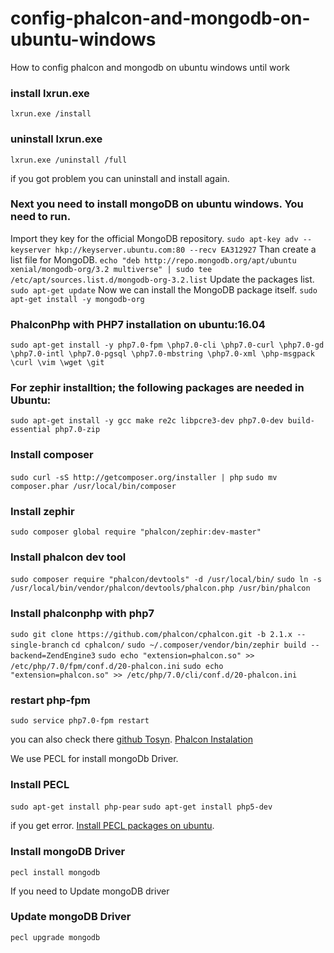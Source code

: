 # config-phalcon-and-mongodb-on-ubuntu-windows
How to config phalcon and mongodb on ubuntu windows until work

### install lxrun.exe
`lxrun.exe /install`

### uninstall lxrun.exe
`lxrun.exe /uninstall /full`

if you got problem you can uninstall and install again.

### Next you need to install mongoDB on ubuntu windows. You need to run.

Import they key for the official MongoDB repository.
`sudo apt-key adv --keyserver hkp://keyserver.ubuntu.com:80 --recv EA312927`
Than create a list file for MongoDB.
`echo "deb http://repo.mongodb.org/apt/ubuntu xenial/mongodb-org/3.2 multiverse" | sudo tee /etc/apt/sources.list.d/mongodb-org-3.2.list`
Update the packages list.
`sudo apt-get update`
Now we can install the MongoDB package itself.
`sudo apt-get install -y mongodb-org`

### PhalconPhp with PHP7 installation on ubuntu:16.04

`sudo apt-get install -y php7.0-fpm \php7.0-cli \php7.0-curl \php7.0-gd \php7.0-intl \php7.0-pgsql \php7.0-mbstring \php7.0-xml \php-msgpack \curl \vim \wget \git`

### For zephir installtion; the following packages are needed in Ubuntu:
`sudo apt-get install -y gcc make re2c libpcre3-dev php7.0-dev build-essential php7.0-zip`

### Install composer
`sudo curl -sS http://getcomposer.org/installer | php`
`sudo mv composer.phar /usr/local/bin/composer`

### Install zephir
`sudo composer global require "phalcon/zephir:dev-master"`

### Install phalcon dev tool
`sudo composer require "phalcon/devtools" -d /usr/local/bin/`
`sudo ln -s /usr/local/bin/vendor/phalcon/devtools/phalcon.php /usr/bin/phalcon`


### Install phalconphp with php7
`sudo git clone https://github.com/phalcon/cphalcon.git -b 2.1.x --single-branch`
`cd cphalcon/`
`sudo ~/.composer/vendor/bin/zephir build --backend=ZendEngine3`
`sudo echo "extension=phalcon.so" >> /etc/php/7.0/fpm/conf.d/20-phalcon.ini`
`sudo echo "extension=phalcon.so" >> /etc/php/7.0/cli/conf.d/20-phalcon.ini`

### restart php-fpm
`sudo service php7.0-fpm restart`

you can also check there
[github Tosyn](https://gist.github.com/Tosyn/fef6437dd3906ff200e471e478eaae95).
[Phalcon Instalation](https://docs.phalconphp.com/en/3.3/installation)


We use PECL for install mongoDb Driver.
### Install PECL
`sudo apt-get install php-pear`
`sudo apt-get install php5-dev`

if you get error.
[Install PECL packages on ubuntu](https://askubuntu.com/questions/403327/install-pecl-packages-on-ubuntu).

### Install mongoDB Driver
`pecl install mongodb`

If you need to Update mongoDB driver
### Update mongoDB Driver
`pecl upgrade mongodb`





